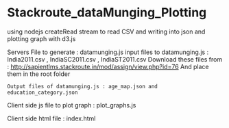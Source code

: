 # Stackroute_dataMunging_Plotting
using nodejs createRead stream to read CSV and writing into json and plotting graph with d3.js

Servers File to generate : datamunging.js
    input files to datamunging.js : India2011.csv , IndiaSC2011.csv , IndiaST2011.csv
        Download these files from : http://sapientlms.stackroute.in/mod/assign/view.php?id=76
        And place them in the root folder

    Output files of datamunging.js : age_map.json and education_category.json

Client side js file to plot graph : plot_graphs.js

Client side html file : index.html
